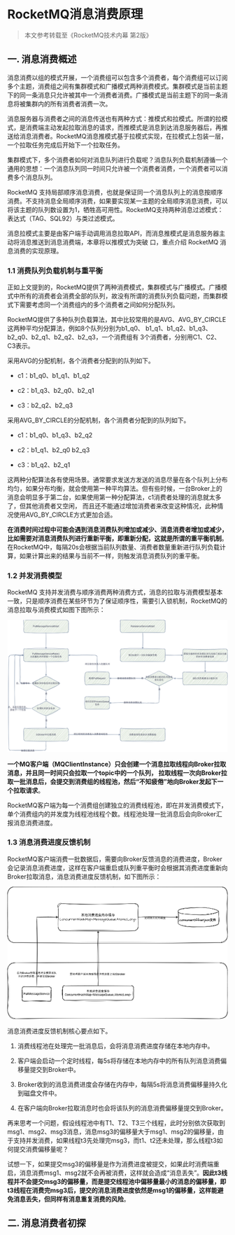 # RocketMQ消息消费原理

> 本文参考转载至《RocketMQ技术内幕 第2版》

## 一. 消息消费概述

消息消费以组的模式开展，一个消费组可以包含多个消费者，每个消费组可以订阅多个主题，消费组之间有集群模式和广播模式两种消费模式。集群模式是当前主题下的同一条消息只允许被其中一个消费者消费。广播模式是当前主题下的同一条消息将被集群内的所有消费者消费一次。

消息服务器与消费者之间的消息传送也有两种方式：推模式和拉模式。所谓的拉模式，是消费端主动发起拉取消息的请求，而推模式是消息到达消息服务器后，再推送给消息消费者。RocketMQ消息推模式基于拉模式实现，在拉模式上包装一层，一个拉取任务完成后开始下一个拉取任务。

集群模式下，多个消费者如何对消息队列进行负载呢？消息队列负载机制遵循一个通用的思想：一个消息队列同一时间只允许被一个消费者消费，一个消费者可以消费多个消息队列。

RocketMQ 支持局部顺序消息消费，也就是保证同一个消息队列上的消息按顺序消费。不支持消息全局顺序消费，如果要实现某一主题的全局顺序消息消费，可以将该主题的队列数设置为1，牺牲高可用性。RocketMQ支持两种消息过滤模式：表达式（TAG、SQL92）与类过滤模式。

消息拉模式主要是由客户端手动调用消息拉取API，而消息推模式是消息服务器主动将消息推送到消息消费端，本章将以推模式为突破 口，重点介绍 RocketMQ 消息消费的实现原理。

### 1.1 消费队列负载机制与重平衡

正如上文提到的，RocketMQ提供了两种消费模式，集群模式与广播模式。广播模式中所有的消费者会消费全部的队列，故没有所谓的消费队列负载问题，而集群模式下需要考虑同一个消费组内的多个消费者之间如何分配队列。

RocketMQ提供了多种队列负载算法，其中比较常用的是AVG、AVG_BY_CIRCLE这两种平均分配算法，例如8个队列分别为b1_q0、 b1_q1、b1_q2、b1_q3、b2_q0、b2_q1、b2_q2、b2_q3，一个消费组有 3个消费者，分别用C1、C2、C3表示。

采用AVG的分配机制，各个消费者分配到的队列如下。

- c1：b1_q0、b1_q1、b1_q2

- c2：b1_q3、b2_q0、b2_q1 

- c3：b2_q2、b2_q3

采用AVG_BY_CIRCLE的分配机制，各个消费者分配到的队列如下。

- c1：b1_q0、b1_q3、b2_q2

- c2：b1_q1、b2_q0 b2_q3 
- c3：b1_q2、b2_q1

这两种分配算法各有使用场景。通常要求发送方发送的消息尽量在各个队列上分布均匀，如果分布均衡，就会使用第一种平均算法。但有些时候，一台Broker上的消息会明显多于第二台，如果使用第一种分配算法，c1消费者处理的消息就太多了，但其他消费者又空闲， 而且还不能通过增加消费者来改变这种情况，此种情况使用AVG_BY_CIRCLE方式更加合适。

**在消费时间过程中可能会遇到消息消费队列增加或减少、消息消费者增加或减少，比如需要对消息消费队列进行重新平衡，即重新分配，这就是所谓的重平衡机制**。在RocketMQ中，每隔20s会根据当前队列数量、消费者数量重新进行队列负载计算，如果计算出来的结果与当前不一样，则触发消息消费队列的重平衡。

### 1.2 并发消费模型

RocketMQ 支持并发消费与顺序消费两种消费方式，消息的拉取与消费模型基本一致，只是顺序消费在某些环节为了保证顺序性，需要引入锁机制，RocketMQ的消息拉取与消费模式如图下图所示：

![](../images/77.png)

**一个MQ客户端（MQClientInstance）只会创建一个消息拉取线程向Broker拉取消息，并且同一时间只会拉取一个topic中的一个队列， 拉取线程一次向Broker拉取一批消息后，会提交到消费组的线程池，然后“不知疲倦”地向Broker发起下一个拉取请求**。

RocketMQ客户端为每一个消费组创建独立的消费线程池，即在并发消费模式下，单个消费组内的并发度为线程池线程个数。线程池处理一批消息后会向Broker汇报消息消费进度。

### 1.3 消息消费进度反馈机制

RocketMQ客户端消费一批数据后，需要向Broker反馈消息的消费进度，Broker会记录消息消费进度，这样在客户端重启或队列重平衡时会根据其消费进度重新向Broker拉取消息，消息消费进度反馈机制，如下图所示：

![](../images/78.png)

消息消费进度反馈机制核心要点如下。           

1. 消费线程池在处理完一批消息后，会将消息消费进度存储在本地内存中。

2. 客户端会启动一个定时线程，每5s将存储在本地内存中的所有队列消息消费偏移量提交到Broker中。

3. Broker收到的消息消费进度会存储在内存中，每隔5s将消息消费偏移量持久化到磁盘文件中。

4. 在客户端向Broker拉取消息时也会将该队列的消息消费偏移量提交到Broker。

再来思考一个问题，假设线程池中有T1、T2、T3三个线程，此时分别依次获取到msg1、msg2、msg3消息，消息msg3的偏移量大于msg1、msg2的偏移量，由于支持并发消费，如果线程t3先处理完msg3，而t1、t2还未处理，那么线程t3如何提交消费偏移量呢？

试想一下，如果提交msg3的偏移量是作为消费进度被提交，如果此时消费端重启，消息消费msg1、msg2就不会再被消费，这样就会造成“消息丢失”。**因此t3线程并不会提交msg3的偏移量，而是提交线程池中偏移量最小的消息的偏移量，即t3线程在消费完msg3后，提交的消息消费进度依然是msg1的偏移量，这样能避免消息丢失，但同样有消息重复消费的风险**。

## 二. 消息消费者初探

